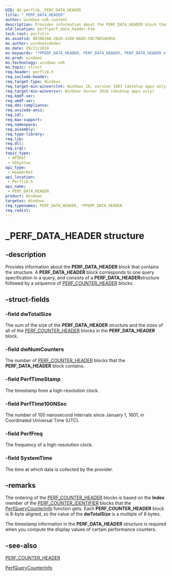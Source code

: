 ```yaml
---
UID: NS:perflib._PERF_DATA_HEADER
title: "_PERF_DATA_HEADER"
author: windows-sdk-content
description: Provides information about the PERF_DATA_HEADER block that contains the structure.
old-location: perf\perf_data_header.htm
tech.root: perfctrs
ms.assetid: 0B30B30A-2B2D-43D8-B6DD-58C70D54EB58
ms.author: windowssdkdev
ms.date: 09/21/2018
ms.keywords: "*PPERF_DATA_HEADER, PERF_DATA_HEADER, PERF_DATA_HEADER structure [Perf], PPERF_DATA_HEADER, PPERF_DATA_HEADER structure pointer [Perf], _PERF_DATA_HEADER, perf.perf_data_header, perflib/PERF_DATA_HEADER, perflib/PPERF_DATA_HEADER"
ms.prod: windows
ms.technology: windows-sdk
ms.topic: struct
req.header: perflib.h
req.include-header: 
req.target-type: Windows
req.target-min-winverclnt: Windows 10, version 1607 [desktop apps only]
req.target-min-winversvr: Windows Server 2016 [desktop apps only]
req.kmdf-ver: 
req.umdf-ver: 
req.ddi-compliance: 
req.unicode-ansi: 
req.idl: 
req.max-support: 
req.namespace: 
req.assembly: 
req.type-library: 
req.lib: 
req.dll: 
req.irql: 
topic_type:
 - APIRef
 - kbSyntax
api_type:
 - HeaderDef
api_location:
 - Perflib.h
api_name:
 - PERF_DATA_HEADER
product: Windows
targetos: Windows
req.typenames: PERF_DATA_HEADER, *PPERF_DATA_HEADER
req.redist: 
---
```


# _PERF_DATA_HEADER structure


## -description


Provides information about the <b>PERF_DATA_HEADER</b> block that contains the structure. A <b>PERF_DATA_HEADER</b> block corresponds to one query specification in a query, and consists of a <b>PERF_DATA_HEADER</b>structure followed by a sequence of <a href="https://msdn.microsoft.com/8C07E4BB-61CD-4A0F-8C23-86BE7DAA415F">PERF_COUNTER_HEADER</a> blocks.


## -struct-fields




### -field dwTotalSize

The sum of the size of the <b>PERF_DATA_HEADER</b> structure and the sizes of all of the <a href="https://msdn.microsoft.com/8C07E4BB-61CD-4A0F-8C23-86BE7DAA415F">PERF_COUNTER_HEADER</a> blocks in the <b>PERF_DATA_HEADER</b> block. 


### -field dwNumCounters

The number of <a href="https://msdn.microsoft.com/8C07E4BB-61CD-4A0F-8C23-86BE7DAA415F">PERF_COUNTER_HEADER</a> blocks that the <b>PERF_DATA_HEADER</b> block contains.


### -field PerfTimeStamp

The timestamp from a high-resolution clock.


### -field PerfTime100NSec

The number of 100 nanosecond intervals since January 1, 1601, in Coordinated Universal Time (UTC).


### -field PerfFreq

The frequency of a high-resolution clock.


### -field SystemTime

The time at which data is collected by the provider.


## -remarks



The ordering of the <a href="https://msdn.microsoft.com/8C07E4BB-61CD-4A0F-8C23-86BE7DAA415F">PERF_COUNTER_HEADER</a> blocks is based on the <b>Index</b> member of
the <a href="https://msdn.microsoft.com/4BBAB831-9A7F-407E-A7D6-9123192C12B4">PERF_COUNTER_IDENTIFIER</a> blocks that the <a href="https://msdn.microsoft.com/42CAB98C-4525-499D-BA11-731A666E112D">PerfQueryCounterInfo</a> function gets. Each
<b>PERF_COUNTER_HEADER</b> block is 8-byte aligned, so the value of the <b>dwTotalSize</b> is  a multiple
of 8 bytes.



The timestamp information in the <b>PERF_DATA_HEADER</b> structure is required when
you compute the display values of certain performance counters.





## -see-also




<a href="https://msdn.microsoft.com/8C07E4BB-61CD-4A0F-8C23-86BE7DAA415F">PERF_COUNTER_HEADER</a>



<a href="https://msdn.microsoft.com/42CAB98C-4525-499D-BA11-731A666E112D">PerfQueryCounterInfo</a>
 

 


